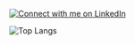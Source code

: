 
[![Connect with me on LinkedIn](https://img.shields.io/badge/LinkedIn-0077B5?style=for-the-badge&logo=linkedin&goColor=white)](https://www.linkedin.com/in/ronald-beltr%C3%A1n-9b39ba258/)

![Top Langs](https://github-readme-stats.vercel.app/api/top-langs/?username=rbeltran076&hide_progress=true&theme=dark)

